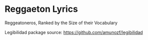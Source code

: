 # Reggaeton Lyrics

Reggeatoneros, Ranked by the Size of their Vocabulary

Legibilidad package source: https://github.com/amunozf/legibilidad
